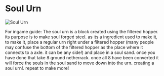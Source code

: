 # Soul Urn

![Soul Urn](block:betterwithmods:urn@8)

For ingame guide:
The soul urn is a block created using the filtered hopper. its purpose is to make soul forged steel. as its a ingredient used to make it, to make it, place a regular urn right under a filtered hopper (many people may confuse the bottom of the filtered hopper as the place where it connects to a axle. it can be any side!) and place in a soul sand. once you have done that take 8 ground netherrack. once all 8 have been converted it will force the souls in the soul sand to move down into the urn. creating a soul urn!. repeat to make more!
